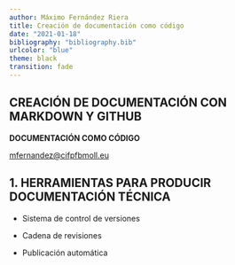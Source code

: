 ```yaml
---
author: Máximo Fernández Riera
title: Creación de documentación como código
date: "2021-01-18"
bibliography: "bibliography.bib"
urlcolor: "blue"
theme: black
transition: fade
---
```


## CREACIÓN DE DOCUMENTACIÓN CON MARKDOWN Y GITHUB

**DOCUMENTACIÓN COMO CÓDIGO**

mfernandez@cifpfbmoll.eu

## 1. HERRAMIENTAS PARA PRODUCIR DOCUMENTACIÓN TÉCNICA

* Sistema de control de versiones

* Cadena de revisiones

* Publicación automática
